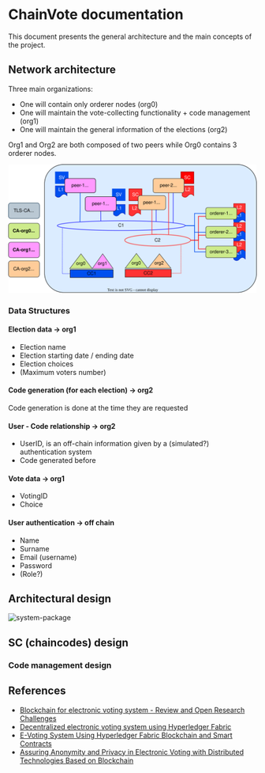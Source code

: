 # ChainVote documentation

This document presents the general architecture and the main concepts of the project. 

## Network architecture

Three main organizations:

- One will contain only orderer nodes (org0)
- One will maintain the vote-collecting functionality + code management (org1)
- One will maintain the general information of the elections (org2)

Org1 and Org2 are both composed of two peers while Org0 contains 3 orderer nodes. 

![network architecture](res/network-architecture.svg)

### Data Structures

#### Election data -> org1

- Election name
- Election starting date / ending date
- Election choices
- (Maximum voters number)

#### Code generation (for each election) -> org2

Code generation is done at the time they are requested

#### User - Code relationship -> org2

- UserID, is an off-chain information given by a (simulated?) authentication system
- Code generated before

#### Vote data -> org1

- VotingID
- Choice

#### User authentication -> off chain

- Name
- Surname
- Email (username)
- Password
- (Role?)

## Architectural design

![system-package](http://www.plantuml.com/plantuml/svg/TLBBRi8m4BpxA_m3YO0ZGeX7ALJg8LAGK4LxM9njufBOaUr0KUc_Tns20cbhAP9tPhAU7NjY7HXN5Jct9-km24eGUqYHCRkNgWG31HUwABL2vVWNuxHc94cDhbGorxasen5-EZGAyl6ORpBfy6-LG-j88KwW_ck3edAmov5apt1KIuEesFUDbGSW7Yns_kKpbDxpTYYqmJSEbizxL9K6BVa69xMgqIZscWoa4Zh1G9kqVr6l-brYq103jgKgp4ubcXoJ54tu3ZiZHT3AF-00mrVr2xUPBEesgySvlys9RIdKK1zpkSTXYies_fRnlOnCGIa3Y-Q0fbPCeoS2cyloaTPe_1Al5_6QNrCcoH5tDRLPpAPHnE_ZPKaJ99zMBgE8fAX3UfZT7p_lyT4v27nkP2qmCirSS1xxEeelb8-ktG-O7xKLUhQB3Dg-VXhwBaKpH0jSh3FgSI-W5ZLmhHdhJi57OLM6zDYqKYWynjhjbVI7imcgX9x_3m00 "system-package")

## SC (chaincodes) design

### Code management design

## References

- [Blockchain for electronic voting system - Review and Open Research Challenges](https://www.ncbi.nlm.nih.gov/pmc/articles/PMC8434614/)
- [Decentralized electronic voting system using Hyperledger Fabric](https://ieeexplore.ieee.org/document/9860211)
- [E-Voting System Using Hyperledger Fabric Blockchain and Smart Contracts](https://www.mdpi.com/2673-4591/7/1/11)
- [Assuring Anonymity and Privacy in Electronic Voting with Distributed Technologies Based on Blockchain](https://www.mdpi.com/2076-3417/12/11/5477)
